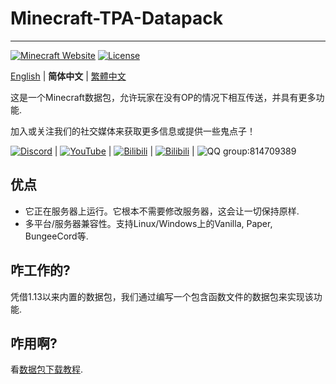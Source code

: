 # Minecraft-TPA-Datapack
--------
[![Minecraft Website](https://img.shields.io/badge/Minecraft-green)](https://www.minecraft.net/)
[![License](https://img.shields.io/github/license/MCDReforged/MCDReforged.svg)](https://github.com/Xiao-tu233/Minecraft-TPA-Datapack/edit/main/LICENSE)


[English](https://github.com/Xiao-tu233/Minecraft-TPA-Datapack/blob/main/README.md) | **简体中文** | [繁體中文](https://github.com/Xiao-tu233/Minecraft-TPA-Datapack/blob/main/README_zhtw.md)

这是一个Minecraft数据包，允许玩家在没有OP的情况下相互传送，并具有更多功能. 

加入或关注我们的社交媒体来获取更多信息或提供一些鬼点子！

[![Discord](https://img.shields.io/badge/Discord-blue)](https://discord.gg/QgkpxsFahw) | [![YouTube](https://img.shields.io/badge/YouTube-red)](https://www.youtube.com/channel/UCMOgi9XLPgVjLJRV6-YqQmg) | [![Bilibili](https://img.shields.io/badge/Bilibili-aqua)]([https://www.bilibili.com/space/433412367](https://space.bilibili.com/433412367)) | [![Bilibili](https://img.shields.io/badge/Bilibili-_space-aqua)](https://space.bilibili.com/433412367) | ![QQ group](https://img.shields.io/badge/QQ-_%E7%BE%A4-white):814709389

## 优点

- 它正在服务器上运行。它根本不需要修改服务器，这会让一切保持原样. 
- 多平台/服务器兼容性。支持Linux/Windows上的Vanilla, Paper, BungeeCord等. 

## 咋工作的?

凭借1.13以来内置的数据包，我们通过编写一个包含函数文件的数据包来实现该功能. 

## 咋用啊?

看[数据包下载教程](https://zh.minecraft.wiki/w/Tutorial:%E5%AE%89%E8%A3%85%E6%95%B0%E6%8D%AE%E5%8C%85).

